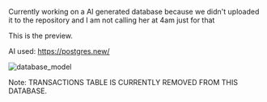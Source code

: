 Currently working on a AI generated database because we didn't uploaded it to the repository and I am not calling her at 4am just for that

This is the preview.

AI used: https://postgres.new/

![database_model](https://github.com/user-attachments/assets/47ba83ae-182b-4a25-a1a9-cf75e4566d42)

Note: TRANSACTIONS TABLE IS CURRENTLY REMOVED FROM THIS DATABASE.
